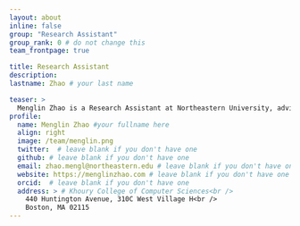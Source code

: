 ```yaml
---
layout: about
inline: false
group: "Research Assistant"
group_rank: 0 # do not change this
team_frontpage: true

title: Research Assistant
description:
lastname: Zhao # your last name 

teaser: >
  Menglin Zhao is a Research Assistant at Northeastern University, advised by Prof. Dakuo Wang.
profile:
  name: Menglin Zhao #your fullname here
  align: right
  image: /team/menglin.png
  twitter:  # leave blank if you don't have one
  github: # leave blank if you don't have one
  email: zhao.mengl@northeastern.edu # leave blank if you don't have one
  website: https://menglinzhao.com # leave blank if you don't have one
  orcid:  # leave blank if you don't have one
  address: > # Khoury College of Computer Sciences<br />
    440 Huntington Avenue, 310C West Village H<br />
    Boston, MA 02115
---
```

